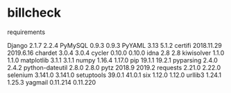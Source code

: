 # billcheck

requirements

Django	2.1.7	2.2.4
PyMySQL	0.9.3	0.9.3
PyYAML	3.13	5.1.2
certifi	2018.11.29	2019.6.16
chardet	3.0.4	3.0.4
cycler	0.10.0	0.10.0
idna	2.8	2.8
kiwisolver	1.1.0	1.1.0
matplotlib	3.1.1	3.1.1
numpy	1.16.4	1.17.0
pip	19.1.1	19.2.1
pyparsing	2.4.0	2.4.2
python-dateutil	2.8.0	2.8.0
pytz	2018.9	2019.2
requests	2.21.0	2.22.0
selenium	3.141.0	3.141.0
setuptools	39.0.1	41.0.1
six	1.12.0	1.12.0
urllib3	1.24.1	1.25.3
yagmail	0.11.214	0.11.220
